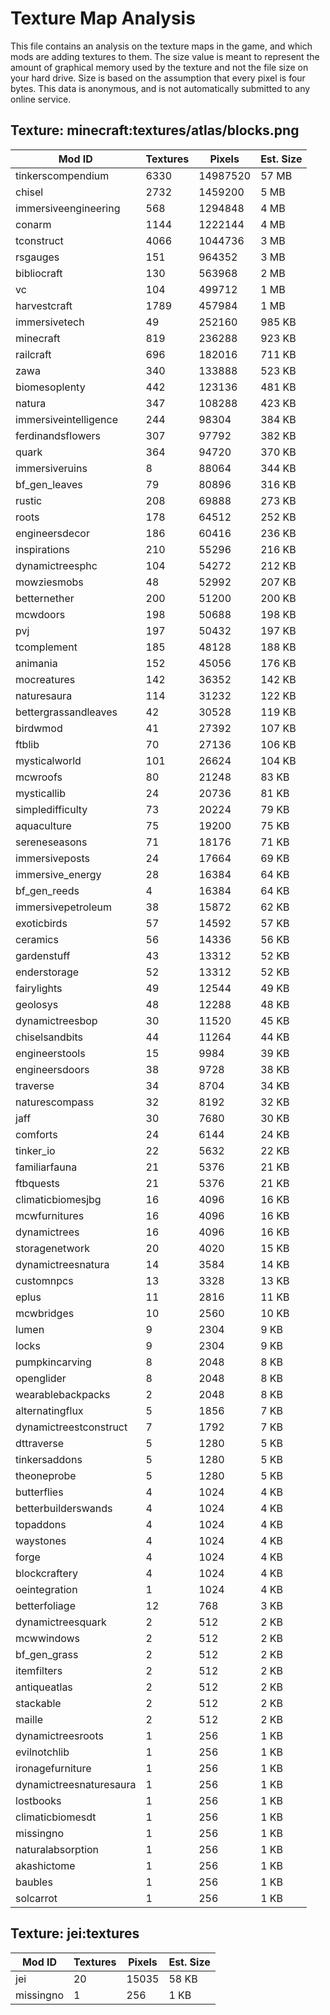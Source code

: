 # Texture Map Analysis

This file contains an analysis on the texture maps in the game, and which mods
are adding textures to them. The size value is meant to represent the amount of
graphical memory used by the texture and not the file size on your hard drive.
Size is based on the assumption that every pixel is four bytes. This data is
anonymous, and is not automatically submitted to any online service.


## Texture: minecraft:textures/atlas/blocks.png
| Mod ID                  | Textures | Pixels   | Est. Size |
|-------------------------|----------|----------|-----------|
| tinkerscompendium       | 6330     | 14987520 | 57 MB     |
| chisel                  | 2732     | 1459200  | 5 MB      |
| immersiveengineering    | 568      | 1294848  | 4 MB      |
| conarm                  | 1144     | 1222144  | 4 MB      |
| tconstruct              | 4066     | 1044736  | 3 MB      |
| rsgauges                | 151      | 964352   | 3 MB      |
| bibliocraft             | 130      | 563968   | 2 MB      |
| vc                      | 104      | 499712   | 1 MB      |
| harvestcraft            | 1789     | 457984   | 1 MB      |
| immersivetech           | 49       | 252160   | 985 KB    |
| minecraft               | 819      | 236288   | 923 KB    |
| railcraft               | 696      | 182016   | 711 KB    |
| zawa                    | 340      | 133888   | 523 KB    |
| biomesoplenty           | 442      | 123136   | 481 KB    |
| natura                  | 347      | 108288   | 423 KB    |
| immersiveintelligence   | 244      | 98304    | 384 KB    |
| ferdinandsflowers       | 307      | 97792    | 382 KB    |
| quark                   | 364      | 94720    | 370 KB    |
| immersiveruins          | 8        | 88064    | 344 KB    |
| bf_gen_leaves           | 79       | 80896    | 316 KB    |
| rustic                  | 208      | 69888    | 273 KB    |
| roots                   | 178      | 64512    | 252 KB    |
| engineersdecor          | 186      | 60416    | 236 KB    |
| inspirations            | 210      | 55296    | 216 KB    |
| dynamictreesphc         | 104      | 54272    | 212 KB    |
| mowziesmobs             | 48       | 52992    | 207 KB    |
| betternether            | 200      | 51200    | 200 KB    |
| mcwdoors                | 198      | 50688    | 198 KB    |
| pvj                     | 197      | 50432    | 197 KB    |
| tcomplement             | 185      | 48128    | 188 KB    |
| animania                | 152      | 45056    | 176 KB    |
| mocreatures             | 142      | 36352    | 142 KB    |
| naturesaura             | 114      | 31232    | 122 KB    |
| bettergrassandleaves    | 42       | 30528    | 119 KB    |
| birdwmod                | 41       | 27392    | 107 KB    |
| ftblib                  | 70       | 27136    | 106 KB    |
| mysticalworld           | 101      | 26624    | 104 KB    |
| mcwroofs                | 80       | 21248    | 83 KB     |
| mysticallib             | 24       | 20736    | 81 KB     |
| simpledifficulty        | 73       | 20224    | 79 KB     |
| aquaculture             | 75       | 19200    | 75 KB     |
| sereneseasons           | 71       | 18176    | 71 KB     |
| immersiveposts          | 24       | 17664    | 69 KB     |
| immersive_energy        | 28       | 16384    | 64 KB     |
| bf_gen_reeds            | 4        | 16384    | 64 KB     |
| immersivepetroleum      | 38       | 15872    | 62 KB     |
| exoticbirds             | 57       | 14592    | 57 KB     |
| ceramics                | 56       | 14336    | 56 KB     |
| gardenstuff             | 43       | 13312    | 52 KB     |
| enderstorage            | 52       | 13312    | 52 KB     |
| fairylights             | 49       | 12544    | 49 KB     |
| geolosys                | 48       | 12288    | 48 KB     |
| dynamictreesbop         | 30       | 11520    | 45 KB     |
| chiselsandbits          | 44       | 11264    | 44 KB     |
| engineerstools          | 15       | 9984     | 39 KB     |
| engineersdoors          | 38       | 9728     | 38 KB     |
| traverse                | 34       | 8704     | 34 KB     |
| naturescompass          | 32       | 8192     | 32 KB     |
| jaff                    | 30       | 7680     | 30 KB     |
| comforts                | 24       | 6144     | 24 KB     |
| tinker_io               | 22       | 5632     | 22 KB     |
| familiarfauna           | 21       | 5376     | 21 KB     |
| ftbquests               | 21       | 5376     | 21 KB     |
| climaticbiomesjbg       | 16       | 4096     | 16 KB     |
| mcwfurnitures           | 16       | 4096     | 16 KB     |
| dynamictrees            | 16       | 4096     | 16 KB     |
| storagenetwork          | 20       | 4020     | 15 KB     |
| dynamictreesnatura      | 14       | 3584     | 14 KB     |
| customnpcs              | 13       | 3328     | 13 KB     |
| eplus                   | 11       | 2816     | 11 KB     |
| mcwbridges              | 10       | 2560     | 10 KB     |
| lumen                   | 9        | 2304     | 9 KB      |
| locks                   | 9        | 2304     | 9 KB      |
| pumpkincarving          | 8        | 2048     | 8 KB      |
| openglider              | 8        | 2048     | 8 KB      |
| wearablebackpacks       | 2        | 2048     | 8 KB      |
| alternatingflux         | 5        | 1856     | 7 KB      |
| dynamictreestconstruct  | 7        | 1792     | 7 KB      |
| dttraverse              | 5        | 1280     | 5 KB      |
| tinkersaddons           | 5        | 1280     | 5 KB      |
| theoneprobe             | 5        | 1280     | 5 KB      |
| butterflies             | 4        | 1024     | 4 KB      |
| betterbuilderswands     | 4        | 1024     | 4 KB      |
| topaddons               | 4        | 1024     | 4 KB      |
| waystones               | 4        | 1024     | 4 KB      |
| forge                   | 4        | 1024     | 4 KB      |
| blockcraftery           | 4        | 1024     | 4 KB      |
| oeintegration           | 1        | 1024     | 4 KB      |
| betterfoliage           | 12       | 768      | 3 KB      |
| dynamictreesquark       | 2        | 512      | 2 KB      |
| mcwwindows              | 2        | 512      | 2 KB      |
| bf_gen_grass            | 2        | 512      | 2 KB      |
| itemfilters             | 2        | 512      | 2 KB      |
| antiqueatlas            | 2        | 512      | 2 KB      |
| stackable               | 2        | 512      | 2 KB      |
| maille                  | 2        | 512      | 2 KB      |
| dynamictreesroots       | 1        | 256      | 1 KB      |
| evilnotchlib            | 1        | 256      | 1 KB      |
| ironagefurniture        | 1        | 256      | 1 KB      |
| dynamictreesnaturesaura | 1        | 256      | 1 KB      |
| lostbooks               | 1        | 256      | 1 KB      |
| climaticbiomesdt        | 1        | 256      | 1 KB      |
| missingno               | 1        | 256      | 1 KB      |
| naturalabsorption       | 1        | 256      | 1 KB      |
| akashictome             | 1        | 256      | 1 KB      |
| baubles                 | 1        | 256      | 1 KB      |
| solcarrot               | 1        | 256      | 1 KB      |

## Texture: jei:textures
| Mod ID    | Textures | Pixels | Est. Size |
|-----------|----------|--------|-----------|
| jei       | 20       | 15035  | 58 KB     |
| missingno | 1        | 256    | 1 KB      |
